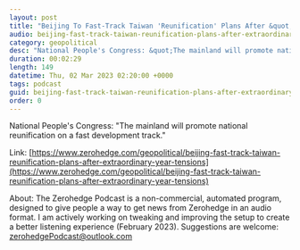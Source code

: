 ```yaml
---
layout: post
title: "Beijing To Fast-Track Taiwan 'Reunification' Plans After &quot;Extraordinary&quot; Year Of Tensions"
audio: beijing-fast-track-taiwan-reunification-plans-after-extraordinary-year-tensions-0
category: geopolitical
desc: "National People's Congress: &quot;The mainland will promote national reunification on a fast development track.&quot;"
duration: 00:02:29
length: 149
datetime: Thu, 02 Mar 2023 02:20:00 +0000
tags: podcast
guid: beijing-fast-track-taiwan-reunification-plans-after-extraordinary-year-tensions-0
order: 0
---
```

National People's Congress: &quot;The mainland will promote national reunification on a fast development track.&quot;

Link: [https://www.zerohedge.com/geopolitical/beijing-fast-track-taiwan-reunification-plans-after-extraordinary-year-tensions](https://www.zerohedge.com/geopolitical/beijing-fast-track-taiwan-reunification-plans-after-extraordinary-year-tensions)

About: The Zerohedge Podcast is a non-commercial, automated program, designed to give people a way to get news from Zerohedge in an audio format.  I am actively working on tweaking and improving the setup to create a better listening experience (February 2023).  Suggestions are welcome: [zerohedgePodcast@outlook.com](mailto:zerohedgePodcast@outlook.com)